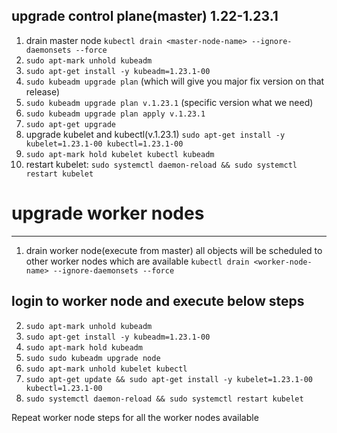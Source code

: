 ## upgrade control plane(master) 1.22-1.23.1
1) drain master node
   ```kubectl drain <master-node-name> --ignore-daemonsets --force```
2) ```sudo apt-mark unhold kubeadm```
3) ```sudo apt-get install -y kubeadm=1.23.1-00```
4) ```sudo kubeadm upgrade plan``` (which will give you major fix version on that release)
5) ```sudo kubeadm upgrade plan v.1.23.1``` (specific version what we need)
6) ```sudo kubeadm upgrade plan apply v.1.23.1```
7) ```sudo apt-get upgrade```
8) upgrade kubelet and kubectl(v.1.23.1)
   ```sudo apt-get install -y kubelet=1.23.1-00 kubectl=1.23.1-00```
9) ```sudo apt-mark hold kubelet kubectl kubeadm```
10) restart kubelet: 
   ```sudo systemctl daemon-reload && sudo systemctl restart kubelet```

# upgrade worker nodes
-------------------------------
1) drain worker node(execute from master) all objects will be scheduled to other worker nodes which are available
  ```kubectl drain <worker-node-name> --ignore-daemonsets --force```
  ## login to worker node and execute below steps
  2) ```sudo apt-mark unhold kubeadm```
  3) ```sudo apt-get install -y kubeadm=1.23.1-00```
  4) ```sudo apt-mark hold kubeadm```
  5) ```sudo sudo kubeadm upgrade node```
  6) ```sudo apt-mark unhold kubelet kubectl```
  7) ```sudo apt-get update && sudo apt-get install -y kubelet=1.23.1-00 kubectl=1.23.1-00```
  8) ```sudo systemctl daemon-reload && sudo systemctl restart kubelet```

  Repeat worker node steps for all the worker nodes available
